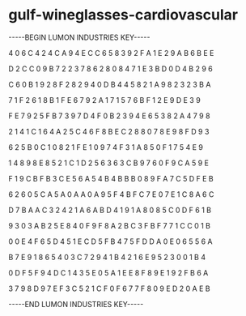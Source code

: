 # gulf-wineglasses-cardiovascular

-----BEGIN LUMON INDUSTRIES KEY-----

4 0 6 C 4 2 4 C A 9 4 E C C 6 5 8 3 9 2 F A 1 E 2 9 A B 6 B E E

D 2 C C 0 9 B 7 2 2 3 7 8 6 2 8 0 8 4 7 1 E 3 B D 0 D 4 B 2 9 6

C 6 0 B 1 9 2 8 F 2 8 2 9 4 0 D B 4 4 5 8 2 1 A 9 8 2 3 2 3 B A

7 1 F 2 6 1 8 B 1 F E 6 7 9 2 A 1 7 1 5 7 6 B F 1 2 E 9 D E 3 9

F E 7 9 2 5 F B 7 3 9 7 D 4 F 0 B 2 3 9 4 E 6 5 3 8 2 A 4 7 9 8

2 1 4 1 C 1 6 4 A 2 5 C 4 6 F 8 B E C 2 8 8 0 7 8 E 9 8 F D 9 3

6 2 5 B 0 C 1 0 8 2 1 F E 1 0 9 7 4 F 3 1 A 8 5 0 F 1 7 5 4 E 9

1 4 8 9 8 E 8 5 2 1 C 1 D 2 5 6 3 6 3 C B 9 7 6 0 F 9 C A 5 9 E

F 1 9 C B F B 3 C E 5 6 A 5 4 B 4 B B B 0 8 9 F A 7 C 5 D F E B

6 2 6 0 5 C A 5 A 0 A A 0 A 9 5 F 4 B F C 7 E 0 7 E 1 C 8 A 6 C

D 7 B A A C 3 2 4 2 1 A 6 A B D 4 1 9 1 A 8 0 8 5 C 0 D F 6 1 B

9 3 0 3 A B 2 5 E 8 4 0 F 9 F 8 A 2 B C 3 F B F 7 7 1 C C 0 1 B

0 0 E 4 F 6 5 D 4 5 1 E C D 5 F B 4 7 5 F D D A 0 E 0 6 5 5 6 A

B 7 E 9 1 8 6 5 4 0 3 C 7 2 9 4 1 B 4 2 1 6 E 9 5 2 3 0 0 1 B 4

0 D F 5 F 9 4 D C 1 4 3 5 E 0 5 A 1 E E 8 F 8 9 E 1 9 2 F B 6 A

3 7 9 8 D 9 7 E F 3 C 5 2 1 C F 0 F 6 7 7 F 8 0 9 E D 2 0 A E B

-----END LUMON INDUSTRIES KEY-----
